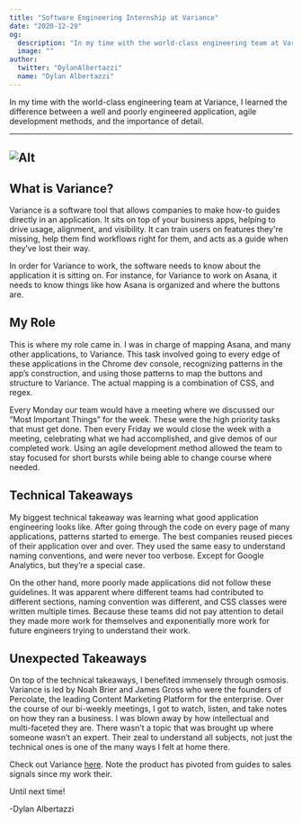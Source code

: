 ```yaml
---
title: "Software Engineering Internship at Variance"
date: "2020-12-29"
og:
  description: "In my time with the world-class engineering team at Variance, I learned the difference between a well and poorly engineered application, agile development methods, and the importance of detail."
  image: ""
author:
  twitter: "DylanAlbertazzi"
  name: "Dylan Albertazzi"
---
```


In my time with the world-class engineering team at Variance, I learned the difference between a well and poorly engineered application, agile development methods, and the importance of detail.

---

## ![Alt](https://assets.website-files.com/5e5af55b2089e5a4bf8a99af/5fe3a49716ee39205dcd744d_Variance-p-500.png)

## What is Variance?

Variance is a software tool that allows companies to make how-to guides directly in an application. It sits on top of your business apps, helping to drive usage, alignment, and visibility. It can train users on features they're missing, help them find workflows right for them, and acts as a guide when they’ve lost their way.

In order for Variance to work, the software needs to know about the application it is sitting on. For instance, for Variance to work on Asana, it needs to know things like how Asana is organized and where the buttons are.

## My Role

This is where my role came in. I was in charge of mapping Asana, and many other applications, to Variance. This task involved going to every edge of these applications in the Chrome dev console, recognizing patterns in the app’s construction, and using those patterns to map the buttons and structure to Variance. The actual mapping is a combination of CSS, and regex.

Every Monday our team would have a meeting where we discussed our “Most Important Things” for the week. These were the high priority tasks that must get done. Then every Friday we would close the week with a meeting, celebrating what we had accomplished, and give demos of our completed work. Using an agile development method allowed the team to stay focused for short bursts while being able to change course where needed.

## Technical Takeaways

My biggest technical takeaway was learning what good application engineering looks like. After going through the code on every page of many applications, patterns started to emerge. The best companies reused pieces of their application over and over. They used the same easy to understand naming conventions, and were never too verbose. Except for Google Analytics, but they’re a special case.

On the other hand, more poorly made applications did not follow these guidelines. It was apparent where different teams had contributed to different sections, naming convention was different, and CSS classes were written multiple times. Because these teams did not pay attention to detail they made more work for themselves and exponentially more work for future engineers trying to understand their work.

## Unexpected Takeaways

On top of the technical takeaways, I benefited immensely through osmosis. Variance is led by Noah Brier and James Gross who were the founders of Percolate, the leading Content Marketing Platform for the enterprise. Over the course of our bi-weekly meetings, I got to watch, listen, and take notes on how they ran a business. I was blown away by how intellectual and multi-faceted they are. There wasn’t a topic that was brought up where someone wasn’t an expert. Their zeal to understand all subjects, not just the technical ones is one of the many ways I felt at home there.

Check out Variance [here](https://www.variance.com/). Note the product has pivoted from guides to sales signals since my work their.

Until next time!

-Dylan Albertazzi
